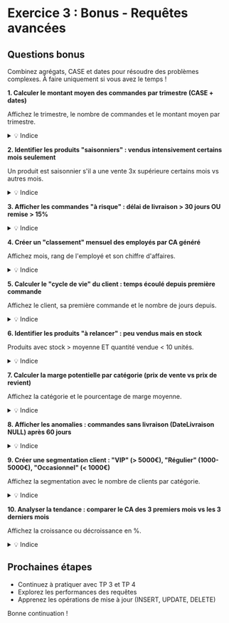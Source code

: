 # Exercice 3 : Bonus - Requêtes avancées

## Questions bonus

Combinez agrégats, CASE et dates pour résoudre des problèmes complexes. À faire uniquement si vous avez le temps !

**1. Calculer le montant moyen des commandes par trimestre (CASE + dates)**

Affichez le trimestre, le nombre de commandes et le montant moyen par trimestre.

<details>
<summary>💡 Indice</summary>

Utilisez `STRFTIME('%Y-%m', DateCom)` pour extraire le mois, puis `CASE` pour convertir en trimestre (01-03 = Q1, etc.).
</details>

**2. Identifier les produits "saisonniers" : vendus intensivement certains mois seulement**

Un produit est saisonnier s'il a une vente 3x supérieure certains mois vs autres mois.

<details>
<summary>💡 Indice</summary>

Calculez la quantité vendue par produit/mois, puis comparez le max et min par produit.
</details>

**3. Afficher les commandes "à risque" : délai de livraison > 30 jours OU remise > 15%**

<details>
<summary>💡 Indice</summary>

Utilisez `CASE` pour calculer le délai avec `JULIANDAY`, puis une condition combinant délai ET remise.
</details>

**4. Créer un "classement" mensuel des employés par CA généré**

Affichez mois, rang de l'employé et son chiffre d'affaires.

<details>
<summary>💡 Indice</summary>

Utilisez `ROW_NUMBER()` ou un tri avec `ORDER BY` pour établir le classement par mois.
</details>

**5. Calculer le "cycle de vie" du client : temps écoulé depuis première commande**

Affichez le client, sa première commande et le nombre de jours depuis.

<details>
<summary>💡 Indice</summary>

Utilisez `MIN(DateCom)` pour trouver la première commande, puis calculez les jours avec `JULIANDAY`.
</details>

**6. Identifier les produits "à relancer" : peu vendus mais en stock**

Produits avec stock > moyenne ET quantité vendue < 10 unités.

<details>
<summary>💡 Indice</summary>

Comparez `AVG(UnitesStock)` avec les quantités vendues (SUM des ventes).
</details>

**7. Calculer la marge potentielle par catégorie (prix de vente vs prix de revient)**

Affichez la catégorie et le pourcentage de marge moyenne.

<details>
<summary>💡 Indice</summary>

Vous aurez besoin de la table `Fournisseur` ou d'une estimation de prix de revient. Sinon, supposez un coût = 60% du PrixUnit.
</details>

**8. Afficher les anomalies : commandes sans livraison (DateLivraison NULL) après 60 jours**

<details>
<summary>💡 Indice</summary>

Utilisez `DateLivraison IS NULL` et calculez les jours avec `JULIANDAY(DATE('now') - JULIANDAY(DateCom))`.
</details>

**9. Créer une segmentation client : "VIP" (> 5000€), "Régulier" (1000-5000€), "Occasionnel" (< 1000€)**

Affichez la segmentation avec le nombre de clients par catégorie.

<details>
<summary>💡 Indice</summary>

Utilisez `CASE` pour classifier, puis `COUNT()` et `GROUP BY` pour compter par segment.
</details>

**10. Analyser la tendance : comparer le CA des 3 premiers mois vs les 3 derniers mois**

Affichez la croissance ou décroissance en %.

<details>
<summary>💡 Indice</summary>

Calculez le CA des 3 premiers mois et des 3 derniers mois, puis faites (CA_recent - CA_ancien) / CA_ancien * 100.
</details>

## Prochaines étapes

- Continuez à pratiquer avec TP 3 et TP 4
- Explorez les performances des requêtes
- Apprenez les opérations de mise à jour (INSERT, UPDATE, DELETE)

Bonne continuation !
